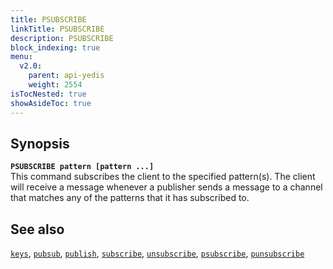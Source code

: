 ```yaml
---
title: PSUBSCRIBE
linkTitle: PSUBSCRIBE
description: PSUBSCRIBE
block_indexing: true
menu:
  v2.0:
    parent: api-yedis
    weight: 2554
isTocNested: true
showAsideToc: true
---
```


## Synopsis

<b>`PSUBSCRIBE pattern [pattern ...]`</b><br>
This command subscribes the client to the specified pattern(s). The client will receive a message whenever a publisher sends a message to a channel that matches any of the patterns that it has subscribed to.

## See also

[`keys`](../keys/), 
[`pubsub`](../pubsub/), 
[`publish`](../publish/), 
[`subscribe`](../subscribe/), 
[`unsubscribe`](../unsubscribe/), 
[`psubscribe`](../psubscribe/), 
[`punsubscribe`](../punsubscribe/)
